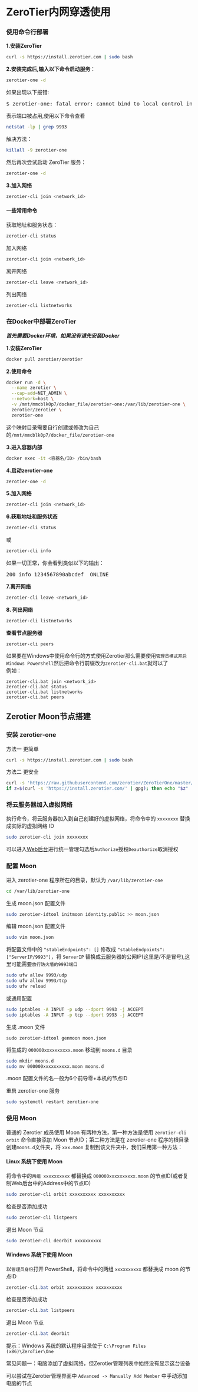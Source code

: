 # ZeroTier内网穿透使用

### 使用命令行部署
**1.安装ZeroTier**
```bash
curl -s https://install.zerotier.com | sudo bash
```
**2.安装完成后,输入以下命令启动服务**：
```bash
zerotier-one -d
```
如果出现以下报错:
<pre>
$ zerotier-one: fatal error: cannot bind to local control interface port 9993
</pre>
表示端口被占用,使用以下命令查看
```bash
netstat -lp | grep 9993
```
解决方法：
```bash
killall -9 zerotier-one
```
然后再次尝试启动 ZeroTier 服务：
```bash
zerotier-one -d
```
**3.加入网络**
```bash
zerotier-cli join <network_id>
```
#### 一些常用命令
获取地址和服务状态：
```bash
zerotier-cli status
```
加入网络
```bash
zerotier-cli join <network_id>
```
离开网络
```bash
zerotier-cli leave <network_id>
```
列出网络
```bash
zerotier-cli listnetworks
```

### 在Docker中部署ZeroTier

***首先需要Docker环境，如果没有请先安装Docker***  

**1.安装ZeroTier**
```bash
docker pull zerotier/zerotier
```

**2.使用命令**
```bash
docker run -d \
  --name zerotier \
  --cap-add=NET_ADMIN \
  --network=host \
  -v /mnt/mmcblk0p7/docker_file/zerotier-one:/var/lib/zerotier-one \
  zerotier/zerotier \
  zerotier-one
```
这个映射目录需要自行创建或修改为自己的`/mnt/mmcblk0p7/docker_file/zerotier-one`  

**3.进入容器内部**
```bash
docker exec -it <容器名/ID> /bin/bash
```

**4.启动zerotier-one**
```bash
zerotier-one -d
```

**5.加入网络**
```bash
zerotier-cli join <network_id>
```

**6.获取地址和服务状态**
```bash
zerotier-cli status
```
或
```bash
zerotier-cli info
```
如果一切正常，你会看到类似以下的输出：
<pre>
200 info 1234567890abcdef <your_node_id> ONLINE
</pre>

**7.离开网络**
```bash
zerotier-cli leave <network_id>
```

**8. 列出网络**
```bash
zerotier-cli listnetworks
```

**查看节点服务器**
```
zerotier-cli peers
```

如果要在Windows中使用命令行的方式使用Zerotier那么需要使用`管理员模式开启Windows Powershell`然后把命令行前缀改为`zerotier-cli.bat`就可以了  
例如：
```
zerotier-cli.bat join <network_id>
zerotier-cli.bat status
zerotier-cli.bat listnetworks
zerotier-cli.bat peers
```


## Zerotier Moon节点搭建

### 安装 zerotier-one  
方法一 更简单
```bash
curl -s https://install.zerotier.com | sudo bash
```
方法二 更安全
```bash
curl -s 'https://raw.githubusercontent.com/zerotier/ZeroTierOne/master/doc/contact%40zerotier.com.gpg' | gpg --import && \
if z=$(curl -s 'https://install.zerotier.com/' | gpg); then echo "$z" | sudo bash; fi
```

### 将云服务器加入虚拟网络
执行命令，将云服务器加入到自己创建好的虚拟网络，将命令中的 `xxxxxxxx` 替换成实际的虚拟网络 ID
```bash
sudo zerotier-cli join xxxxxxxx
```
可以进入[Web后台](https://www.zerotier.com/)进行统一管理勾选后`Authorize`授权`Deauthorize`取消授权  

### 配置 Moon
进入 zerotier-one 程序所在的目录，默认为 `/var/lib/zerotier-one`
```bash
cd /var/lib/zerotier-one
```
生成 moon.json 配置文件
```bash
sudo zerotier-idtool initmoon identity.public >> moon.json
```
编辑 moon.json 配置文件
```bash
sudo vim moon.json
```
将配置文件中的 `"stableEndpoints": []` 修改成 `"stableEndpoints": ["ServerIP/9993"]`，将 `ServerIP` 替换成云服务器的公网IP(这里是/不是冒号),这里可能需要`放行防火墙的9993端口`    
```bash
sudo ufw allow 9993/udp
sudo ufw allow 9993/tcp
sudo ufw reload
```
或通用配置
```bash
sudo iptables -A INPUT -p udp --dport 9993 -j ACCEPT
sudo iptables -A INPUT -p tcp --dport 9993 -j ACCEPT
```

生成 .moon 文件
```
sudo zerotier-idtool genmoon moon.json
```
将生成的 `000000xxxxxxxxxx.moon` 移动到 `moons.d` 目录
```bash
sudo mkdir moons.d
sudo mv 000000xxxxxxxxxx.moon moons.d
```
.moon 配置文件的名一般为6个前导零+本机的节点ID  

重启 zerotier-one 服务
```bash
sudo systemctl restart zerotier-one
```

### 使用 Moon
普通的 Zerotier 成员使用 Moon 有两种方法，第一种方法是使用 `zerotier-cli orbit` 命令直接添加 Moon 节点ID；第二种方法是在 zerotier-one 程序的根目录创建`moons.d`文件夹，将 `xxx.moon` 复制到该文件夹中，我们采用第一种方法：  

#### Linux 系统下使用 Moon
将命令中的`两组 xxxxxxxxxx` 都替换成 `000000xxxxxxxxxx.moon` 的节点ID(或者复制Web后台中的Address中的节点ID)
```bash
sudo zerotier-cli orbit xxxxxxxxxx xxxxxxxxxx
```
检查是否添加成功
```bash
sudo zerotier-cli listpeers
```
退出 Moon 节点
```bash
sudo zerotier-cli deorbit xxxxxxxxxx
```

#### Windows 系统下使用 Moon
以`管理员身份`打开 PowerShell，将命令中的两组 `xxxxxxxxxx` 都替换成 moon 的节点ID  
```powershell
zerotier-cli.bat orbit xxxxxxxxxx xxxxxxxxxx
```
检查是否添加成功
```powershell
zerotier-cli.bat listpeers
```
退出 Moon 节点
```powershell
zerotier-cli.bat deorbit
```
提示：Windows 系统的默认程序目录位于 `C:\Program Files (x86)\ZeroTier\One`  

常见问题一：电脑添加了虚拟网络，但Zerotier管理列表中始终没有显示这台设备  

可以尝试在Zerotier管理界面中 `Advanced -> Manually Add Member` 中手动添加电脑的节点
